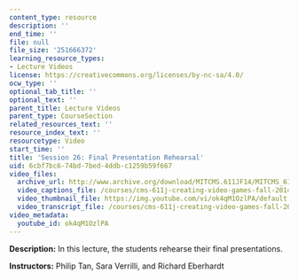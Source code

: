 ```yaml
---
content_type: resource
description: ''
end_time: ''
file: null
file_size: '251666372'
learning_resource_types:
- Lecture Videos
license: https://creativecommons.org/licenses/by-nc-sa/4.0/
ocw_type: ''
optional_tab_title: ''
optional_text: ''
parent_title: Lecture Videos
parent_type: CourseSection
related_resources_text: ''
resource_index_text: ''
resourcetype: Video
start_time: ''
title: 'Session 26: Final Presentation Rehearsal'
uid: 6cbf7bc6-74bd-7bed-4ddb-c1259b59f667
video_files:
  archive_url: http://www.archive.org/download/MITCMS.611JF14/MITCMS_611JF14_lec26_300k.mp4
  video_captions_file: /courses/cms-611j-creating-video-games-fall-2014/22129871952c56a99da9036478bff60b_ok4qM1OzlPA.vtt
  video_thumbnail_file: https://img.youtube.com/vi/ok4qM1OzlPA/default.jpg
  video_transcript_file: /courses/cms-611j-creating-video-games-fall-2014/b8c33a242952d3cf7303f152c6202dab_ok4qM1OzlPA.pdf
video_metadata:
  youtube_id: ok4qM1OzlPA
---
```


**Description:** In this lecture, the students rehearse their final presentations.

**Instructors:** Philip Tan, Sara Verrilli, and Richard Eberhardt

